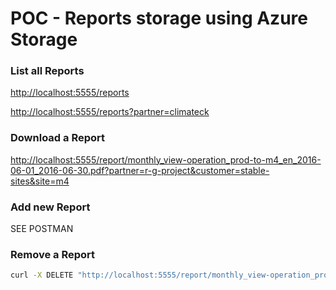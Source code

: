 # POC - Reports storage using Azure Storage

### List all Reports
[http://localhost:5555/reports](http://localhost:5555/reports)

[http://localhost:5555/reports?partner=climateck](http://localhost:5555/reports?partner=climateck)

### Download a Report

[http://localhost:5555/report/monthly_view-operation_prod-to-m4_en_2016-06-01_2016-06-30.pdf?partner=r-g-project&customer=stable-sites&site=m4](http://localhost:5555/report/monthly_view-operation_prod-to-m4_en_2016-06-01_2016-06-30.pdf?partner=r-g-project&customer=stable-sites&site=m4)

### Add new Report
SEE POSTMAN

### Remove a Report
```sh
curl -X DELETE "http://localhost:5555/report/monthly_view-operation_prod-to-m4_en_2016-06-01_2016-06-30.pdf?partner=r-g-project&customer=stable-sites&site=m4"
```
